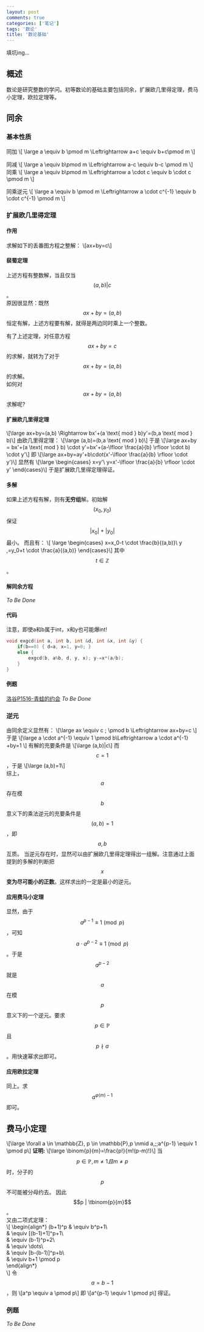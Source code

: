 ```yaml
---
layout: post
comments: true
categories: ['笔记']
tags: '数论'
title: '数论基础'
---
```


填坑ing...

## 概述
数论是研究整数的学问。初等数论的基础主要包括同余，扩展欧几里得定理，费马小定理，欧拉定理等。
<!--more-->
## 同余
### 基本性质
同加
\\[ \large a \equiv b \pmod m \Leftrightarrow a+c \equiv b+c\pmod m \\]

同减
\\[ \large a \equiv b\pmod m \Leftrightarrow a-c \equiv b-c \pmod m \\]
同乘
\\[ \large a \equiv b\pmod m \Leftrightarrow  a \cdot c \equiv b \cdot c \pmod m \\]

同乘逆元
\\[ \large a \equiv b \pmod m \Leftrightarrow a \cdot c^{-1} \equiv b \cdot c^{-1} \pmod m \\]
### 扩展欧几里得定理
#### 作用
求解如下的丢番图方程之整解：
\\[ax+by=c\\]
#### 裴蜀定理
上述方程有整数解，当且仅当$$(a,b)|c$$。     
原因很显然：既然 $$ax+by=(a,b)$$ 恒定有解，上述方程要有解，就得是两边同时乘上一个整数。  

有了上述定理，对任意方程 $$ax+by=c$$ 的求解，就转为了对于 $$ax+by=(a,b)$$ 的求解。     
如何对 $$ax+by=(a,b)$$ 求解呢?
#### 扩展欧几里得定理
\\[\large ax+by=(a,b) \Rightarrow bx'+(a \text{ mod } b)y'=(b,a \text{ mod } b)\\]
由欧几里得定理：
\\[\large (a,b)=(b,a \text{ mod } b)\\]
于是
\\[\large ax+by = bx'+(a \text{ mod } b) \cdot y'=bx'+(a-\lfloor \frac{a}{b} \rfloor \cdot b) \cdot y'\\]
即
\\[\large ax+by=ay'+b\cdot(x'-\lfloor \frac{a}{b} \rfloor \cdot y')\\]
显然有
\\[\large \begin{cases} x=y'\\ y=x'-\lfloor \frac{a}{b} \rfloor \cdot y' \end{cases}\\]
于是扩展欧几里得定理得证。
#### 多解
如果上述方程有解，则有**无穷组**解。初始解 $$(x_0,y_0)$$ 保证 $$|x_0|+|y_0|$$ 最小。
而且有：
\\[ \large \begin{cases} x=x_0-t \cdot \frac{b}{(a,b)}\\ y \,=y_0+t \cdot \frac{a}{(a,b)} \end{cases}\\]
其中$$ t \in \mathbb{Z}$$。
#### 解同余方程
*To Be Done*
#### 代码
注意，即使a和b属于int，x和y也可能爆int!
```cpp
void exgcd(int a, int b, int &d, int &x, int &y) {
	if(b==0) { d=a, x=1, y=0; }
	else {
		exgcd(b, a%b, d, y, x); y-=x*(a/b);
	}
}
```

#### 例题
[洛谷P1516-青蛙的约会](https://www.luogu.org/problemnew/show/P1516)
*To Be Done*
### 逆元
由同余定义显然有：
\\[\large ax \equiv c \; \pmod b \Leftrightarrow ax+by=c \\]
于是
\\[\large a \cdot a^{-1} \equiv 1 \pmod b\Leftrightarrow a \cdot a^{-1} +by=1 \\]
有解的充要条件是
\\[\large (a,b)|c\\]
而$$c=1$$，于是
\\[\large (a,b)=1\\]     
综上，$$a$$ 存在模 $$b$$ 意义下的乘法逆元的充要条件是$$(a,b)=1$$，即 $$a,b$$ 互质。
当逆元存在时，显然可以由扩展欧几里得定理得出一组解。注意通过上面提到的多解的判断把 $$x$$ **变为尽可能小的正数**。这样求出的一定是最小的逆元。
#### 应用费马小定理
显然，由于$$a^{p-1} \equiv 1 \pmod p$$，可知$$a \cdot a^{p-2} \equiv 1 \pmod p$$。于是$$a^{p-2}$$就是$$a$$在模$$p$$意义下的一个逆元。要求$$p \in \mathbb{P}$$且$$p \nmid a$$。用快速幂求出即可。
#### 应用欧拉定理
同上。求$$a^{\varphi(m)-1}$$即可。

## 费马小定理
\\[\large \forall a \in \mathbb{Z}, p \in \mathbb{P},p \nmid a,\;\;a^{p-1} \equiv 1 \pmod p\\]
**证明:**
\\[\large \binom{p}{m}=\frac{p!}{m!(p-m)!}\\]
当$$p \in \mathbb{P}, m \neq 1且m \neq p$$时，分子的$$p$$不可能被分母约去。
 因此$$p | \tbinom{p}{m}$$。           
 又由二项式定理：          
\\[
\begin{align*} 
(b+1)^p & \equiv b^p+1\\     
 & \equiv [(b-1)+1]^p+1\\     
 & \equiv (b-1)^p+2\\     
 & \equiv \dots\\     
 & \equiv [b-(b-1)]^p+b\\     
 & \equiv b+1  \pmod p     
\end{align*}  
\\]
令$$a=b-1$$，则
\\[a^p \equiv a \pmod p\\]
即
\\[a^{p-1} \equiv 1 \pmod p\\]
得证。
### 例题
*To Be Done*
